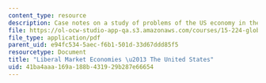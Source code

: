 ```yaml
---
content_type: resource
description: Case notes on a study of problems of the US economy in the late 1980's.
file: https://ol-ocw-studio-app-qa.s3.amazonaws.com/courses/15-224-global-markets-national-politics-and-the-competitive-advantage-of-firms-spring-2003/41ba4aaa169a188b431929b287e66654_analogdevicecasenot.pdf
file_type: application/pdf
parent_uid: e94fc534-5aec-f6b1-501d-33d67ddd85f5
resourcetype: Document
title: "Liberal Market Economies \u2013 The United States"
uid: 41ba4aaa-169a-188b-4319-29b287e66654
---
```

